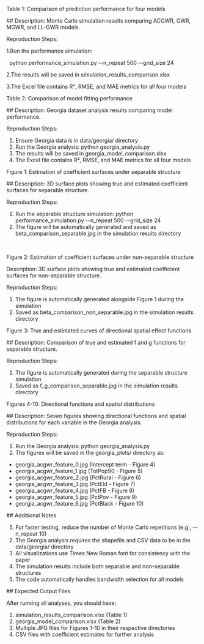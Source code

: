 Table 1: Comparison of prediction performance for four models

\## Description: Monte Carlo simulation results comparing ACGWR, GWR, MGWR, and LL-GWR models.



Reproduction Steps:

1.Run the performance simulation:

  python performance\_simulation.py --n\_repeat 500 --grid\_size 24

2.The results will be saved in simulation\_results\_comparison.xlsx

3.The Excel file contains R², RMSE, and MAE metrics for all four models





Table 2: Comparison of model fitting performance

\## Description: Georgia dataset analysis results comparing model performance.

Reproduction Steps:

1. Ensure Georgia data is in data/georgia/ directory
2. Run the Georgia analysis:
   python georgia\_analysis.py
3. The results will be saved in georgia\_model\_comparison.xlsx
4. The Excel file contains R², RMSE, and MAE metrics for all four models



Figure 1: Estimation of coefficient surfaces under separable structure

\## Description: 3D surface plots showing true and estimated coefficient surfaces for separable structure.

Reproduction Steps:

1. Run the separable structure simulation:
   python performance\_simulation.py --n\_repeat 500 --grid\_size 24
2. The figure will be automatically generated and saved as beta\_comparison\_separable.jpg in the simulation results directory

 

Figure 2: Estimation of coefficient surfaces under non-separable structure

Description: 3D surface plots showing true and estimated coefficient surfaces for non-separable structure.



Reproduction Steps:

1. The figure is automatically generated alongside Figure 1 during the simulation
2. Saved as beta\_comparison\_non\_separable.jpg in the simulation results directory



Figure 3: True and estimated curves of directional spatial effect functions

\## Description: Comparison of true and estimated f and g functions for separable structure.



Reproduction Steps:

1. The figure is automatically generated during the separable structure simulation
2. Saved as f\_g\_comparison\_separable.jpg in the simulation results directory



Figures 4-10: Directional functions and spatial distributions

\## Description: Seven figures showing directional functions and spatial distributions for each variable in the Georgia analysis.



Reproduction Steps:

1. Run the Georgia analysis:
   python georgia\_analysis.py
2. The figures will be saved in the georgia\_plots/ directory as:

* georgia\_acgwr\_feature\_0.jpg (Intercept term - Figure 4)
* georgia\_acgwr\_feature\_1.jpg (TotPop90 - Figure 5)
* georgia\_acgwr\_feature\_2.jpg (PctRural - Figure 6)
* georgia\_acgwr\_feature\_3.jpg (PctEld - Figure 7)
* georgia\_acgwr\_feature\_4.jpg (PctFB - Figure 8)
* georgia\_acgwr\_feature\_5.jpg (PctPov - Figure 9)
* georgia\_acgwr\_feature\_6.jpg (PctBlack - Figure 10)



\##  Additional Notes

1. For faster testing, reduce the number of Monte Carlo repetitions (e.g., --n\_repeat 10)
2. The Georgia analysis requires the shapefile and CSV data to be in the data/georgia/ directory
3. All visualizations use Times New Roman font for consistency with the paper
4. The simulation results include both separable and non-separable structures
5. The code automatically handles bandwidth selection for all models



\##  Expected Output Files

After running all analyses, you should have:

1. simulation\_results\_comparison.xlsx (Table 1)
2. georgia\_model\_comparison.xlsx (Table 2)
3. Multiple JPG files for Figures 1-10 in their respective directories
4. CSV files with coefficient estimates for further analysis
